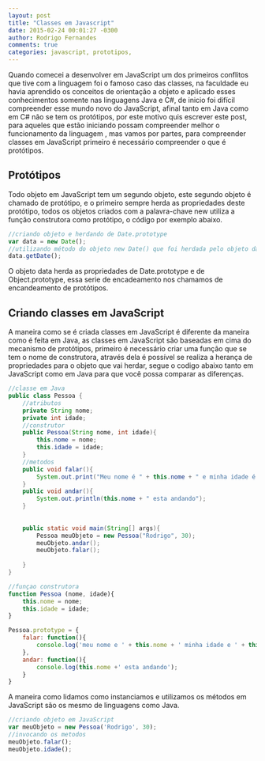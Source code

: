 ```yaml
---
layout: post
title: "Classes em Javascript"
date: 2015-02-24 00:01:27 -0300
author: Rodrigo Fernandes
comments: true
categories: javascript, prototipos, 
---
```

	
Quando comecei a desenvolver em JavaScript um dos primeiros conflitos que tive com a linguagem foi o famoso caso das classes, na faculdade eu havia aprendido os conceitos de orientação a objeto e aplicado esses conhecimentos somente nas linguagens Java e C#, de inicio foi difícil compreender esse mundo novo do JavaScript, afinal tanto em Java como em C# não se tem os protótipos, por este motivo quis escrever este post, para aqueles que estão iniciando possam  compreender melhor o funcionamento da linguagem , mas vamos por partes, para compreender classes em JavaScript primeiro é necessário compreender o que é protótipos.

<!-- more -->

## Protótipos

Todo objeto em JavaScript tem um segundo objeto, este segundo objeto é chamado de protótipo, e o primeiro sempre herda as propriedades deste protótipo, todos os objetos criados com a palavra-chave new utiliza a função construtora como protótipo, o código por exemplo abaixo.

``` javascript criando objeto
//criando objeto e herdando de Date.prototype
var data = new Date();
//utilizando método do objeto new Date() que foi herdada pelo objeto data
data.getDate();
```

O objeto data herda as propriedades de Date.prototype e de Object.prototype, essa serie de encadeamento nos chamamos de encandeamento de protótipos.

## Criando classes em JavaScript

A maneira como se é criada classes em JavaScript é diferente da maneira como é feita em Java, as classes em JavaScript são baseadas em cima do mecanismo de  protótipos, primeiro é necessário criar uma função que se tem o nome de construtora, através dela  é possível se realiza a herança de propriedades para o objeto que vai herdar, segue o codigo abaixo tanto em JavaScript como em Java para que você possa comparar as diferenças.

``` java classe pessoa
//classe em Java
public class Pessoa {
	//atributos	
	private String nome;
	private int idade;
	//construtor
	public Pessoa(String nome, int idade){
		this.nome = nome;
		this.idade = idade;
	}
	//metodos
	public void falar(){
		System.out.print("Meu nome é " + this.nome + " e minha idade é " + this.idade);
	}
	public void andar(){
		System.out.println(this.nome + " esta andando");
	}
	
	
	public static void main(String[] args){
		Pessoa meuObjeto = new Pessoa("Rodrigo", 30);
		meuObjeto.andar();
		meuObjeto.falar();
		
	}
}
```

``` javascript classe pessoa
//funçao construtora
function Pessoa (nome, idade){
	this.nome = nome;
	this.idade = idade;
}

Pessoa.prototype = {
	falar: function(){
		console.log('meu nome e ' + this.nome + ' minha idade e ' + this.idade);
	},
	andar: function(){
		console.log(this.nome +' esta andando');
	}
}
```

A maneira como lidamos como instanciamos e utilizamos os métodos em JavaScript são os mesmo de linguagens como Java.

``` javascript criando objeto
//criando objeto em JavaScript
var meuObjeto = new Pessoa('Rodrigo', 30);
//invocando os metodos
meuObjeto.falar();
meuObjeto.idade();	
``` 
